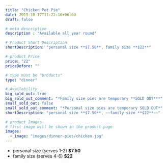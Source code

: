 ```yaml
---
title: "Chicken Pot Pie"
date: 2019-10-17T11:22:16+06:00
draft: false

# meta description
description : "Available all year round"

# Product Short Description
shortDescription: "personal size **$7.50**, family size **$22**"

# product Price
price: "22"
priceBefore: ""

# type must be "products"
type: "dinner"

# Availability
big_sold_out: true
big_sold_out_comment: "*Family size pies are temporary **SOLD OUT***"
small_sold_out: false
small_sold_out_comment: "*Personal size pies are temporary SOLD OUT*"
shortDescription: "personal size **$7.50**, ~~family size **$22**~~"

# product Images
# first image will be shown in the product page
images:
  - image: "images/dinner-pies/chicken.jpg"
---
```


- personal size (serves 1-2) **$7.50**
- family size (serves 4-6) **$22**